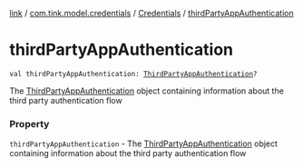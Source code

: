 [link](../../index.md) / [com.tink.model.credentials](../index.md) / [Credentials](index.md) / [thirdPartyAppAuthentication](./third-party-app-authentication.md)

# thirdPartyAppAuthentication

`val thirdPartyAppAuthentication: `[`ThirdPartyAppAuthentication`](../../com.tink.model.authentication/-third-party-app-authentication/index.md)`?`

The [ThirdPartyAppAuthentication](../../com.tink.model.authentication/-third-party-app-authentication/index.md) object containing information about the third party authentication flow

### Property

`thirdPartyAppAuthentication` - The [ThirdPartyAppAuthentication](../../com.tink.model.authentication/-third-party-app-authentication/index.md) object containing information about the third party authentication flow